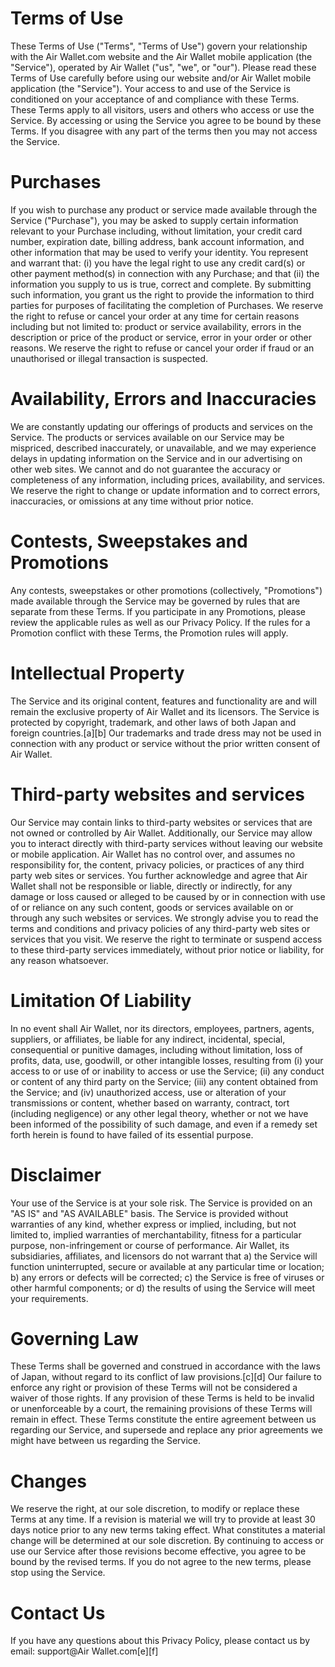 # Terms of Use
These Terms of Use ("Terms", "Terms of Use") govern your relationship with the Air Wallet.com website and the Air Wallet mobile application (the "Service"), operated by Air Wallet ("us", "we", or "our").
Please read these Terms of Use carefully before using our website and/or Air Wallet mobile application (the "Service").
Your access to and use of the Service is conditioned on your acceptance of and compliance with these Terms. These Terms apply to all visitors, users and others who access or use the Service.
By accessing or using the Service you agree to be bound by these Terms. If you disagree with any part of the terms then you may not access the Service.

# Purchases
If you wish to purchase any product or service made available through the Service ("Purchase"), you may be asked to supply certain information relevant to your Purchase including, without limitation, your credit card number, expiration date, billing address, bank account information, and other information that may be used to verify your identity.
You represent and warrant that: (i) you have the legal right to use any credit card(s) or other payment method(s) in connection with any Purchase; and that (ii) the information you supply to us is true, correct and complete.
By submitting such information, you grant us the right to provide the information to third parties for purposes of facilitating the completion of Purchases.
We reserve the right to refuse or cancel your order at any time for certain reasons including but not limited to: product or service availability, errors in the description or price of the product or service, error in your order or other reasons.
We reserve the right to refuse or cancel your order if fraud or an unauthorised or illegal transaction is suspected.

# Availability, Errors and Inaccuracies
We are constantly updating our offerings of products and services on the Service. The products or services available on our Service may be mispriced, described inaccurately, or unavailable, and we may experience delays in updating information on the Service and in our advertising on other web sites.
We cannot and do not guarantee the accuracy or completeness of any information, including prices, availability, and services. We reserve the right to change or update information and to correct errors, inaccuracies, or omissions at any time without prior notice.

# Contests, Sweepstakes and Promotions
Any contests, sweepstakes or other promotions (collectively, "Promotions") made available through the Service may be governed by rules that are separate from these Terms. If you participate in any Promotions, please review the applicable rules as well as our Privacy Policy. If the rules for a Promotion conflict with these Terms, the Promotion rules will apply.

# Intellectual Property
The Service and its original content, features and functionality are and will remain the exclusive property of Air Wallet and its licensors. The Service is protected by copyright, trademark, and other laws of both Japan and foreign countries.[a][b] Our trademarks and trade dress may not be used in connection with any product or service without the prior written consent of Air Wallet.

# Third-party websites and services
Our Service may contain links to third-party websites or services that are not owned or controlled by Air Wallet. Additionally, our Service may allow you to interact directly with third-party services without leaving our website or mobile application.
Air Wallet has no control over, and assumes no responsibility for, the content, privacy policies, or practices of any third party web sites or services. You further acknowledge and agree that Air Wallet shall not be responsible or liable, directly or indirectly, for any damage or loss caused or alleged to be caused by or in connection with use of or reliance on any such content, goods or services available on or through any such websites or services.
We strongly advise you to read the terms and conditions and privacy policies of any third-party web sites or services that you visit.
We reserve the right to terminate or suspend access to these third-party services immediately, without prior notice or liability, for any reason whatsoever.

# Limitation Of Liability
In no event shall Air Wallet, nor its directors, employees, partners, agents, suppliers, or affiliates, be liable for any indirect, incidental, special, consequential or punitive damages, including without limitation, loss of profits, data, use, goodwill, or other intangible losses, resulting from (i) your access to or use of or inability to access or use the Service; (ii) any conduct or content of any third party on the Service; (iii) any content obtained from the Service; and (iv) unauthorized access, use or alteration of your transmissions or content, whether based on warranty, contract, tort (including negligence) or any other legal theory, whether or not we have been informed of the possibility of such damage, and even if a remedy set forth herein is found to have failed of its essential purpose.

# Disclaimer
Your use of the Service is at your sole risk. The Service is provided on an "AS IS" and "AS AVAILABLE" basis. The Service is provided without warranties of any kind, whether express or implied, including, but not limited to, implied warranties of merchantability, fitness for a particular purpose, non-infringement or course of performance.
Air Wallet, its subsidiaries, affiliates, and licensors do not warrant that a) the Service will function uninterrupted, secure or available at any particular time or location; b) any errors or defects will be corrected; c) the Service is free of viruses or other harmful components; or d) the results of using the Service will meet your requirements.

# Governing Law
These Terms shall be governed and construed in accordance with the laws of Japan, without regard to its conflict of law provisions.[c][d]
Our failure to enforce any right or provision of these Terms will not be considered a waiver of those rights. If any provision of these Terms is held to be invalid or unenforceable by a court, the remaining provisions of these Terms will remain in effect. These Terms constitute the entire agreement between us regarding our Service, and supersede and replace any prior agreements we might have between us regarding the Service.

# Changes
We reserve the right, at our sole discretion, to modify or replace these Terms at any time. If a revision is material we will try to provide at least 30 days notice prior to any new terms taking effect. What constitutes a material change will be determined at our sole discretion.
By continuing to access or use our Service after those revisions become effective, you agree to be bound by the revised terms. If you do not agree to the new terms, please stop using the Service.

# Contact Us
If you have any questions about this Privacy Policy, please contact us by email: support@Air Wallet.com[e][f]
